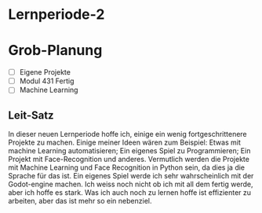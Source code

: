 # Lernperiode-2

# Grob-Planung 
- [ ] Eigene Projekte
- [ ] Modul 431 Fertig
- [ ] Machine Learning

## Leit-Satz

In dieser neuen Lernperiode hoffe ich, einige ein wenig fortgeschrittenere Projekte zu machen. Einige meiner Ideen wären zum Beispiel: Etwas mit machine Learning automatisieren; Ein eigenes Spiel zu Programmieren; Ein Projekt mit Face-Recognition und anderes. Vermutlich werden die Projekte mit Machine Learning und Face Recognition in Python sein, da dies ja die Sprache für das ist. Ein eigenes Spiel werde ich sehr wahrscheinlich mit der Godot-engine machen. Ich weiss noch nicht ob ich mit all dem fertig werde, aber ich hoffe es stark. Was ich auch noch zu lernen hoffe ist effizienter zu arbeiten, aber das ist mehr so ein nebenziel.
